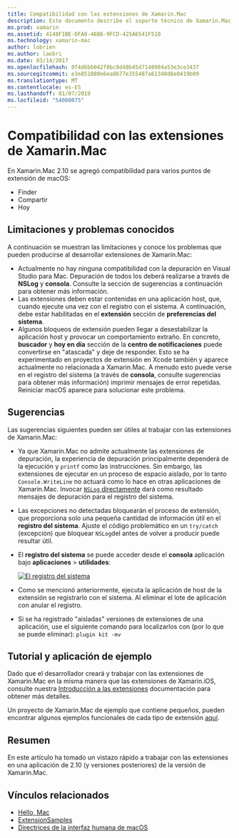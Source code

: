 ```yaml
---
title: Compatibilidad con las extensiones de Xamarin.Mac
description: Este documento describe el soporte técnico de Xamarin.Mac para las extensiones de Finder, recurso compartido y hoy en día. Limitaciones y problemas conocidos, vínculos a una aplicación de ejemplo y tutorial, se examinan y proporciona sugerencias para trabajar con las extensiones.
ms.prod: xamarin
ms.assetid: 4148F1BE-DFA0-46B6-9FCD-425A6541F510
ms.technology: xamarin-mac
author: lobrien
ms.author: laobri
ms.date: 03/14/2017
ms.openlocfilehash: 0f4d6bb042f8bc8d48b45d7148984a53e3ce3437
ms.sourcegitcommit: e3e851080e6ea0b77e355487a61348d8e0419b09
ms.translationtype: MT
ms.contentlocale: es-ES
ms.lasthandoff: 01/07/2019
ms.locfileid: "54060075"
---
```

# <a name="xamarinmac-extension-support"></a>Compatibilidad con las extensiones de Xamarin.Mac

En Xamarin.Mac 2.10 se agregó compatibilidad para varios puntos de extensión de macOS:

- Finder
- Compartir
- Hoy

<a name="Limitations-and-Known-Issues" />

## <a name="limitations-and-known-issues"></a>Limitaciones y problemas conocidos

A continuación se muestran las limitaciones y conoce los problemas que pueden producirse al desarrollar extensiones de Xamarin.Mac:

* Actualmente no hay ninguna compatibilidad con la depuración en Visual Studio para Mac. Depuración de todos los deberá realizarse a través de **NSLog** y **consola**. Consulte la sección de sugerencias a continuación para obtener más información.
* Las extensiones deben estar contenidas en una aplicación host, que, cuando ejecute una vez con el registro con el sistema. A continuación, debe estar habilitadas en el **extensión** sección de **preferencias del sistema**. 
* Algunos bloqueos de extensión pueden llegar a desestabilizar la aplicación host y provocar un comportamiento extraño. En concreto, **buscador** y **hoy en día** sección de la **centro de notificaciones** puede convertirse en "atascada" y deje de responder. Esto se ha experimentado en proyectos de extensión en Xcode también y aparece actualmente no relacionada a Xamarin.Mac. A menudo esto puede verse en el registro del sistema (a través de **consola**, consulte sugerencias para obtener más información) imprimir mensajes de error repetidas. Reiniciar macOS aparece para solucionar este problema.

<a name="Tips" />

## <a name="tips"></a>Sugerencias

Las sugerencias siguientes pueden ser útiles al trabajar con las extensiones de Xamarin.Mac:

- Ya que Xamarin.Mac no admite actualmente las extensiones de depuración, la experiencia de depuración principalmente dependerá de la ejecución y `printf` como las instrucciones. Sin embargo, las extensiones de ejecutar en un proceso de espacio aislado, por lo tanto `Console.WriteLine` no actuará como lo hace en otras aplicaciones de Xamarin.Mac. Invocar [ `NSLog` directamente](https://gist.github.com/chamons/e2e409013a449cfbe1f2fbe5547f6554) dará como resultado mensajes de depuración para el registro del sistema.
- Las excepciones no detectadas bloquearán el proceso de extensión, que proporciona solo una pequeña cantidad de información útil en el **registro del sistema**. Ajuste el código problemático en un `try/catch` (excepción) que bloquear `NSLog`del antes de volver a producir puede resultar útil.
- El **registro del sistema** se puede acceder desde el **consola** aplicación bajo **aplicaciones** > **utilidades**:

    [![](extensions-images/extension02.png "El registro del sistema")](extensions-images/extension02.png#lightbox)
- Como se mencionó anteriormente, ejecuta la aplicación de host de la extensión se registrarlo con el sistema. Al eliminar el lote de aplicación con anular el registro. 
- Si se ha registrado "aisladas" versiones de extensiones de una aplicación, use el siguiente comando para localizarlos con (por lo que se puede eliminar): `plugin kit -mv`


<a name="Walkthrough-and-Sample-App" />

## <a name="walkthrough-and-sample-app"></a>Tutorial y aplicación de ejemplo

Dado que el desarrollador creará y trabajar con las extensiones de Xamarin.Mac en la misma manera que las extensiones de Xamarin.iOS, consulte nuestra [Introducción a las extensiones](~/ios/platform/extensions.md) documentación para obtener más detalles.

Un proyecto de Xamarin.Mac de ejemplo que contiene pequeños, pueden encontrar algunos ejemplos funcionales de cada tipo de extensión [aquí](https://developer.xamarin.com/samples/mac/ExtensionSamples/).

<a name="Summary" />

## <a name="summary"></a>Resumen

En este artículo ha tomado un vistazo rápido a trabajar con las extensiones en una aplicación de 2.10 (y versiones posteriores) de la versión de Xamarin.Mac.

## <a name="related-links"></a>Vínculos relacionados

- [Hello, Mac](~/mac/get-started/hello-mac.md)
- [ExtensionSamples](https://developer.xamarin.com/samples/mac/ExtensionSamples/)
- [Directrices de la interfaz humana de macOS](https://developer.apple.com/design/human-interface-guidelines/macos/overview/themes/)
